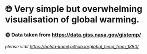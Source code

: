 # :globe_with_meridians: Very simple but overwhelming visualisation of global warming.

### :sun_with_face: Data taken from https://data.giss.nasa.gov/gistemp/

###### please vidit https://balda-kamil.github.io/global_temp_from_1880/